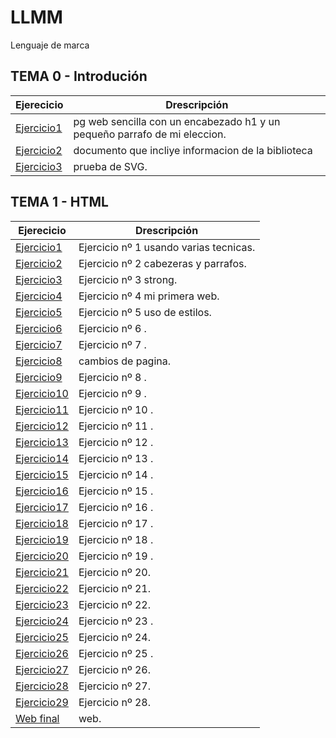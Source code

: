 # LLMM
Lenguaje de marca

## TEMA 0 - Introdución
Ejerecicio | Drescripción
-----------|--------------
[Ejercicio1](/tema%200/prueba-1.html)| pg web sencilla con un encabezado h1 y un pequeño parrafo de mi eleccion. 
[Ejercicio2](/tema%200/prueba-2.xml)| documento que incliye informacion de la biblioteca
[Ejercicio3](/tema%200/prueba-3.html)|  prueba de SVG.

## TEMA 1 - HTML
Ejerecicio | Drescripción
-----------|--------------
[Ejercicio1](/tema%201/Ej1.html)| Ejercicio nº 1 usando varias tecnicas. 
[Ejercicio2](/tema%201/Ej2.html)| Ejercicio nº 2 cabezeras y parrafos.
[Ejercicio3](/tema%201/Ej3.html)| Ejercicio nº 3 strong.
[Ejercicio4](/tema%201/Ej4.html)| Ejercicio nº 4 mi primera web.
[Ejercicio5](/tema%201/Ej5.html)| Ejercicio nº 5 uso de estilos.
[Ejercicio6](/tema%201/Ej6.html)| Ejercicio nº 6 .
[Ejercicio7](/tema%201/Ej7.html)| Ejercicio nº 7 .
[Ejercicio8](/tema%201/ej8)| cambios de pagina.
[Ejercicio9](/tema%201/Ej9)| Ejercicio nº 8 .
[Ejercicio10](/tema%201/ej10.html)| Ejercicio nº 9 .
[Ejercicio11](/tema%201/Ej11.html)| Ejercicio nº 10 .
[Ejercicio12](/tema%201/Ej12.html)| Ejercicio nº 11 .
[Ejercicio13](/tema%201/Ej13.html)| Ejercicio nº 12 .
[Ejercicio14](/tema%201/Ej14.html)| Ejercicio nº 13 .
[Ejercicio15](/tema%201/Ej15.html)| Ejercicio nº 14 .
[Ejercicio16](/tema%201/Ej16.html)| Ejercicio nº 15 .
[Ejercicio17](/tema%201/Ej17)| Ejercicio nº 16 .
[Ejercicio18](/tema%201/Ej18)| Ejercicio nº 17 .
[Ejercicio19](/tema%201/Ej19)| Ejercicio nº 18 .
[Ejercicio20](/tema%201/Ej20)| Ejercicio nº 19 .
[Ejercicio21](/tema%201/Ej21)| Ejercicio nº 20.
[Ejercicio22](/tema%201/Ej22)| Ejercicio nº 21.
[Ejercicio23](/tema%201/Ej23)| Ejercicio nº 22.
[Ejercicio24](/tema%201/Ej24.html)| Ejercicio nº 23 .
[Ejercicio25](/tema%201/Ej25.html)| Ejercicio nº 24. 
[Ejercicio26](/tema%201/Ej26)| Ejercicio nº 25 .
[Ejercicio27](/tema%201/Ej27)| Ejercicio nº 26.
[Ejercicio28](/tema%201/Ej28)| Ejercicio nº 27.
[Ejercicio29](/tema%201/Ej29)| Ejercicio nº 28.
[Web final](https://spacecrf.github.io/MGR.github.io/)| web.


